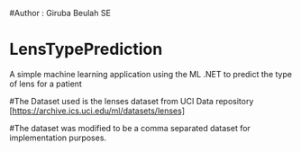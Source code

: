 #Author : Giruba Beulah SE
# LensTypePrediction
A simple machine learning application using the ML .NET to predict the type of lens for a patient

#The Dataset used is the lenses dataset from UCI Data repository [https://archive.ics.uci.edu/ml/datasets/lenses]

#The dataset was modified to be a comma separated dataset for implementation purposes.


